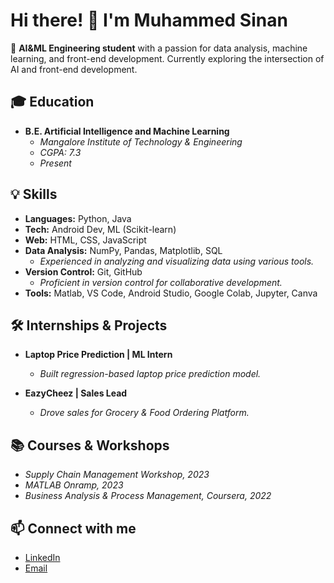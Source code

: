 # Hi there! 👋 I'm Muhammed Sinan

🚀 **AI&ML Engineering student** with a passion for data analysis, machine learning, and front-end development. Currently exploring the intersection of AI and front-end development.

## 🎓 Education
- **B.E. Artificial Intelligence and Machine Learning**
  - *Mangalore Institute of Technology & Engineering*
  - *CGPA: 7.3*
  - *Present*

## 💡 Skills
- **Languages:** Python, Java
- **Tech:** Android Dev, ML (Scikit-learn)
- **Web:** HTML, CSS, JavaScript
- **Data Analysis:** NumPy, Pandas, Matplotlib, SQL
  - *Experienced in analyzing and visualizing data using various tools.*
- **Version Control:** Git, GitHub
  - *Proficient in version control for collaborative development.*
- **Tools:** Matlab, VS Code, Android Studio, Google Colab, Jupyter, Canva

## 🛠 Internships & Projects
- **Laptop Price Prediction | ML Intern**
  - *Built regression-based laptop price prediction model.*

- **EazyCheez | Sales Lead**
  - *Drove sales for Grocery & Food Ordering Platform.*

## 📚 Courses & Workshops
- *Supply Chain Management Workshop, 2023*
- *MATLAB Onramp, 2023*
- *Business Analysis & Process Management, Coursera, 2022*

## 📫 Connect with me
- [LinkedIn](https://www.linkedin.com/in/muhammed-sinan-87a81a254/)
- [Email](muhammedsinan203@gmail.com)
